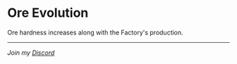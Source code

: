 # Ore Evolution

Ore hardness increases along with the Factory's production.

---
*Join my [Discord](https://discord.gg/pq6bWs8KTY)*